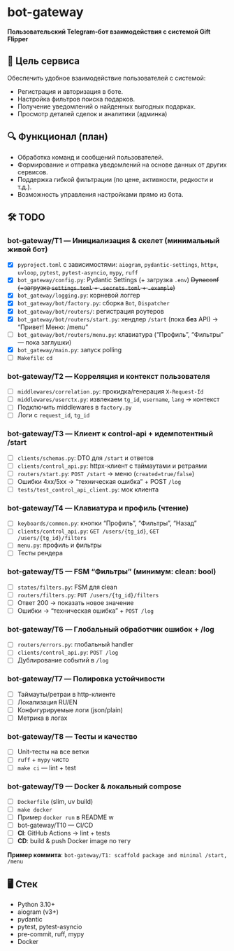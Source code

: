# bot-gateway

**Пользовательский Telegram-бот взаимодействия с системой Gift Flipper**

## 🎯 Цель сервиса

Обеспечить удобное взаимодействие пользователей с системой:

- Регистрация и авторизация в боте.
- Настройка фильтров поиска подарков.
- Получение уведомлений о найденных выгодных подарках.
- Просмотр деталей сделок и аналитики (админка)

## 🔍 Функционал (план)

- Обработка команд и сообщений пользователей.
- Формирование и отправка уведомлений на основе данных от других сервисов.
- Поддержка гибкой фильтрации (по цене, активности, редкости и т.д.).
- Возможность управления настройками прямо из бота.

## 🛠 TODO

### bot-gateway/T1 — Инициализация & скелет (минимальный живой бот)

- [x] `pyproject.toml` с зависимостями: `aiogram`, `pydantic-settings`, `httpx`, `uvloop`, `pytest`, `pytest-asyncio`, `mypy`, `ruff`
- [x] `bot_gateway/config.py`: Pydantic Settings (+ загрузка `.env`) ~~Dynaconf (+загрузка `settings.toml` + `.secrets.toml` + `.example`)~~
- [x] `bot_gateway/logging.py`: корневой логгер
- [x] `bot_gateway/bot/factory.py`: сборка `Bot`, `Dispatcher`
- [x] `bot_gateway/bot/routers/`: регистрация роутеров
- [x] `bot_gateway/bot/routers/start.py`: хендлер `/start` (пока **без** API) → “Привет! Меню: /menu”
- [ ] `bot_gateway/bot/routers/menu.py`: клавиатура (“Профиль”, “Фильтры” — пока заглушки)
- [x] `bot_gateway/main.py`: запуск polling
- [ ] `Makefile`: `cd`

### bot-gateway/T2 — Корреляция и контекст пользователя

- [ ] `middlewares/correlation.py`: прокидка/генерация `X-Request-Id`
- [ ] `middlewares/userctx.py`: извлекаем `tg_id`, `username`, `lang` → контекст
- [ ] Подключить middlewares в `factory.py`
- [ ] Логи с `request_id`, `tg_id`

### bot-gateway/T3 — Клиент к control-api + идемпотентный /start

- [ ] `clients/schemas.py`: DTO для `/start` и ответов
- [ ] `clients/control_api.py`: httpx-клиент с таймаутами и ретраями
- [ ] `routers/start.py`: `POST /start` → меню (`created=true/false`)
- [ ] Ошибки 4xx/5xx → “техническая ошибка” + POST `/log`
- [ ] `tests/test_control_api_client.py`: мок клиента

### bot-gateway/T4 — Клавиатура и профиль (чтение)

- [ ] `keyboards/common.py`: кнопки “Профиль”, “Фильтры”, “Назад”
- [ ] `clients/control_api.py`: `GET /users/{tg_id}`, `GET /users/{tg_id}/filters`
- [ ] `menu.py`: профиль и фильтры
- [ ] Тесты рендера

### bot-gateway/T5 — FSM “Фильтры” (минимум: clean: bool)

- [ ] `states/filters.py`: FSM для clean
- [ ] `routers/filters.py`: `PUT /users/{tg_id}/filters`
- [ ] Ответ 200 → показать новое значение
- [ ] Ошибки → “техническая ошибка” + `POST /log`

### bot-gateway/T6 — Глобальный обработчик ошибок + /log

- [ ] `routers/errors.py`: глобальный handler
- [ ] `clients/control_api.py`: `POST /log`
- [ ] Дублирование событий в `/log`

### bot-gateway/T7 — Полировка устойчивости

- [ ] Таймауты/ретраи в http-клиенте
- [ ] Локализация RU/EN
- [ ] Конфигурируемые логи (json/plain)
- [ ] Метрика в логах

### bot-gateway/T8 — Тесты и качество

- [ ] Unit-тесты на все ветки
- [ ] `ruff` + `mypy` чисто
- [ ] `make ci` — lint + test

### bot-gateway/T9 — Docker & локальный compose

- [ ] `Dockerfile` (slim, uv build)
- [ ] `make docker`
- [ ] Пример `docker run` в README w
- [ ] bot-gateway/T10 — CI/CD
- [ ] **CI**: GitHub Actions → lint + tests
- [ ] **CD**: build & push Docker image по тегу

**Пример коммита**:
`bot-gateway/T1: scaffold package and minimal /start, /menu`

## 🖥 Стек

- Python 3.10+
- aiogram (v3+)
- pydantic
- pytest, pytest-asyncio
- pre-commit, ruff, mypy
- Docker
